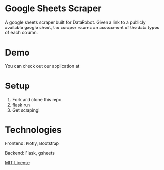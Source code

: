 # Google Sheets Scraper

A google sheets scraper built for DataRobot. Given a link to a publicly available google sheet, the scraper returns an assessment of the data types of each column. 

# Demo

You can check out our application at 

# Setup

1. Fork and clone this repo.
2. flask run
3. Get scraping!

# Technologies

Frontend: Plotly, Bootstrap 

Backend: Flask, gsheets



[MIT License](https://github.com/kelvinlin97)
